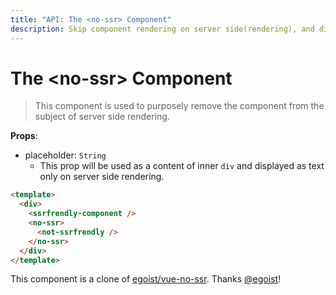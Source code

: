```yaml
---
title: "API: The <no-ssr> Component"
description: Skip component rendering on server side(rendering), and display placeholder text.
---
```


# The &lt;no-ssr&gt; Component

> This component is used to purposely remove the component from the subject of server side rendering.

**Props**:
- placeholder: `String`
  - This prop will be used as a content of inner `div` and displayed as text only on server side rendering.

```html
<template>
  <div>
    <ssrfrendly-component />
    <no-ssr>
      <not-ssrfrendly />
    </no-ssr>
  </div>
</template>
```

This component is a clone of [egoist/vue-no-ssr](https://github.com/egoist/vue-no-ssr).
Thanks [@egoist](https://github.com/egoist)!
